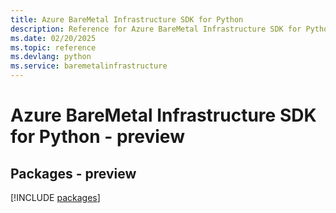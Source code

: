 ```yaml
---
title: Azure BareMetal Infrastructure SDK for Python
description: Reference for Azure BareMetal Infrastructure SDK for Python
ms.date: 02/20/2025
ms.topic: reference
ms.devlang: python
ms.service: baremetalinfrastructure
---
```

# Azure BareMetal Infrastructure SDK for Python - preview
## Packages - preview
[!INCLUDE [packages](baremetal-infrastructure-index.md)]